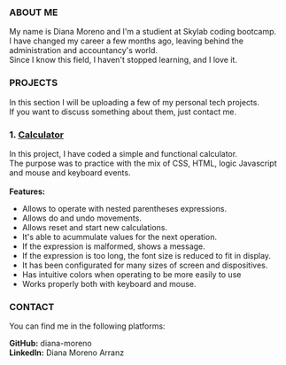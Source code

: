 ### ABOUT ME
My name is Diana Moreno and I'm a studient at Skylab coding bootcamp.<br>
I have changed my career a few months ago, leaving behind the administration and accountancy's world.<br>
Since I know this field, I haven't stopped learning, and I love it.<br>


### PROJECTS
In this section I will be uploading a few of my personal tech projects.<br> 
If you want to discuss something about them, just contact me.

### 1. [Calculator](https://diana-moreno.github.io/calculator/)

In this project, I have coded a simple and functional calculator.<br>
The purpose was to practice with the mix of CSS, HTML, logic Javascript and mouse and keyboard events.<br><br>
**Features:**
- Allows to operate with nested parentheses expressions.
- Allows do and undo movements.
- Allows reset and start new calculations.
- It's able to acummulate values for the next operation.
- If the expression is malformed, shows a message.
- If the expression is too long, the font size is reduced to fit in display.
- It has been configurated for many sizes of screen and dispositives.
- Has intuitive colors when operating to be more easily to use
- Works properly both with keyboard and mouse.


### CONTACT
You can find me in the following platforms:<br>

**GitHub:** diana-moreno<br>
**LinkedIn:** Diana Moreno Arranz
